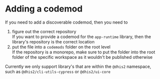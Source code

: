 # Adding a codemod

If you need to add a discoverable codemod, then you need to

1. figure out the correct repository<br />
   If you want to provide a codemod for the `app-runtime` library, then the
   library's repository is the correct location
1. put the file into a `codemods` folder on the root level<br />
   If the repository is a monorepo, make sure to put the folder into the root
   folder of the specific workspace as it wouldn't be published otherwise

Currently we only support library's that are within the `@dhis2` namespace,
such as `@dhis2/cli-utils-cypress` or `@dhis2/ui-core`
